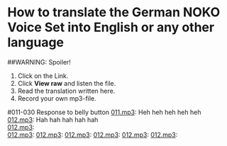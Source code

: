 # How to translate the German NOKO Voice Set into English or any other language
##WARNING: Spoiler! 

1. Click on the Link.  
2. Click **View raw** and listen the file.
3. Read the translation written here. 
4. Record your own mp3-file.

#011-030 Response to belly button
[011.mp3](https://github.com/NikolaiRadke/NOKO/blob/master/mp3/11.mp3): Heh heh heh heh heh  
[012.mp3](https://github.com/NikolaiRadke/NOKO/blob/master/mp3/12.mp3): Hah hah hah hah hah  
[012.mp3](https://github.com/NikolaiRadke/NOKO/blob/master/mp3/12.mp3):  
[012.mp3](https://github.com/NikolaiRadke/NOKO/blob/master/mp3/12.mp3):
[012.mp3](https://github.com/NikolaiRadke/NOKO/blob/master/mp3/12.mp3):
[012.mp3](https://github.com/NikolaiRadke/NOKO/blob/master/mp3/12.mp3):
[012.mp3](https://github.com/NikolaiRadke/NOKO/blob/master/mp3/12.mp3):
[012.mp3](https://github.com/NikolaiRadke/NOKO/blob/master/mp3/12.mp3):
[012.mp3](https://github.com/NikolaiRadke/NOKO/blob/master/mp3/12.mp3):
